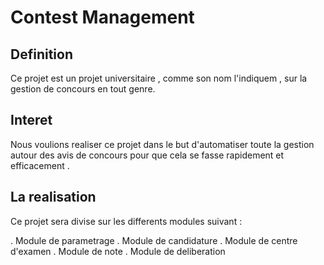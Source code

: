 # Contest Management

## Definition

Ce projet est un projet universitaire , comme son nom l'indiquem , sur la gestion de concours en tout genre.

## Interet

Nous voulions realiser ce projet dans le but d'automatiser toute la gestion autour des avis de concours
pour que cela se fasse rapidement et efficacement .

## La realisation

Ce projet sera divise sur les differents modules suivant :

. Module de parametrage
. Module de candidature
. Module de centre d'examen
. Module de note
. Module de deliberation